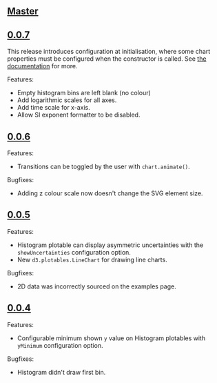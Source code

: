 ## [Master](https://github.com/alexpearce/histograms/tree/master)

## [0.0.7](https://github.com/alexpearce/histograms/tree/v0.0.7)

This release introduces configuration at initialisation, where
some chart properties must be configured when the constructor
is called. See [the documentation](https://github.com/alexpearce/histograms/blob/d61440c75a241c93a06c986a44384baa710a84b4/src/d3.chart.AxesChart.js#L20-L41) 
for more.

Features:

  - Empty histogram bins are left blank (no colour)
  - Add logarithmic scales for all axes.
  - Add time scale for x-axis.
  - Allow SI exponent formatter to be disabled.

## [0.0.6](https://github.com/alexpearce/histograms/tree/v0.0.6)

Features:

  - Transitions can be toggled by the user with `chart.animate()`.

Bugfixes:

  - Adding z colour scale now doesn't change the SVG element size.

## [0.0.5](https://github.com/alexpearce/histograms/tree/v0.0.5)

Features:

  - Histogram plotable can display asymmetric uncertainties with the `showUncertainties` configuration option.
  - New `d3.plotables.LineChart` for drawing line charts.

Bugfixes:

  - 2D data was incorrectly sourced on the examples page.

## [0.0.4](https://github.com/alexpearce/histograms/tree/v0.0.4)

Features:

  - Configurable minimum shown `y` value on Histogram plotables with `yMinimum` configuration option.

Bugfixes:

  - Histogram didn't draw first bin.
